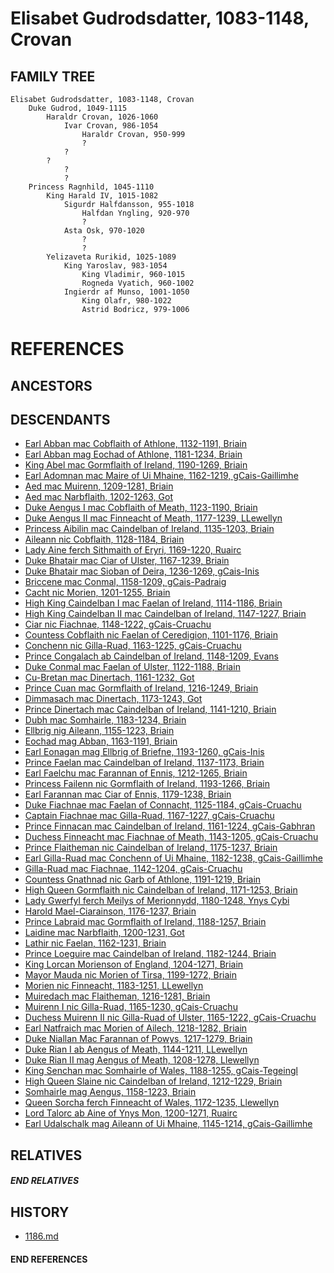# Elisabet Gudrodsdatter, 1083-1148, Crovan

## FAMILY TREE
```
Elisabet Gudrodsdatter, 1083-1148, Crovan
    Duke Gudrod, 1049-1115
        Haraldr Crovan, 1026-1060
            Ivar Crovan, 986-1054
                Haraldr Crovan, 950-999
                ?
            ?
        ?
            ?
            ?
    Princess Ragnhild, 1045-1110
        King Harald IV, 1015-1082
            Sigurdr Halfdansson, 955-1018
                Halfdan Yngling, 920-970
                ?
            Asta Osk, 970-1020
                ?
                ?
        Yelizaveta Rurikid, 1025-1089
            King Yaroslav, 983-1054
                King Vladimir, 960-1015
                Rogneda Vyatich, 960-1002
            Ingierdr af Munso, 1001-1050
                King Olafr, 980-1022
                Astrid Bodricz, 979-1006
```


# REFERENCES

## ANCESTORS

## DESCENDANTS
* [Earl Abban mac Cobflaith of Athlone, 1132-1191, Briain](abban_mac_cobflaith_1132.md)
* [Earl Abban mag Eochad of Athlone, 1181-1234, Briain](abban_mag_eochad_1181.md)
* [King Abel mac Gormflaith of Ireland, 1190-1269, Briain](abel_mac_gormflaith_1190.md)
* [Earl Adomnan mac Maire of Ui Mhaine, 1162-1219, gCais-Gaillimhe](adomnan_mac_maire_1162.md)
* [Aed mac Muirenn, 1209-1281, Briain](aed_mac_muirenn_1209.md)
* [Aed mac Narbflaith, 1202-1263, Got](aed_mac_narbflaith_1202.md)
* [Duke Aengus I mac Cobflaith of Meath, 1123-1190, Briain](aengus_i_mac_cobflaith_1123.md)
* [Duke Aengus II mac Finneacht of Meath, 1177-1239, LLewellyn](aengus_ii_mac_finneacht_1177.md)
* [Princess Aibilin mac Caindelban of Ireland, 1135-1203, Briain](aibilin_mac_caindelban_1135.md)
* [Aileann nic Cobflaith, 1128-1184, Briain](aileann_nic_cobflaith_1128.md)
* [Lady Aine ferch Sithmaith of Eryri, 1169-1220, Ruairc](aine_ferch_sithmaith_1169.md)
* [Duke Bhatair mac Ciar of Ulster, 1167-1239, Briain](bhatair_mac_ciar_1167.md)
* [Duke Bhatair mac Sioban of Deira, 1236-1269, gCais-Inis](bhatair_mac_sioban_1236.md)
* [Briccene mac Conmal, 1158-1209, gCais-Padraig](briccene_mac_conmal_1158.md)
* [Cacht nic Morien, 1201-1255, Briain](cacht_nic_morien_1201.md)
* [High King Caindelban I mac Faelan of Ireland, 1114-1186, Briain](caindelban_i_mac_faelan_1114.md)
* [High King Caindelban II mac Caindelban of Ireland, 1147-1227, Briain](caindelban_ii_mac_caindelban_1147.md)
* [Ciar nic Fiachnae, 1148-1222, gCais-Cruachu](ciar_nic_fiachnae_1148.md)
* [Countess Cobflaith nic Faelan of Ceredigion, 1101-1176, Briain](cobflaith_nic_faelan_1101.md)
* [Conchenn nic Gilla-Ruad, 1163-1225, gCais-Cruachu](conchenn_nic_gilla-ruad_1163.md)
* [Prince Congalach ab Caindelban of Ireland, 1148-1209, Evans](congalach_ab_caindelban_1148.md)
* [Duke Conmal mac Faelan of Ulster, 1122-1188, Briain](conmal_mac_faelan_1122.md)
* [Cu-Bretan mac Dinertach, 1161-1232, Got](cu-bretan_mac_dinertach_1161.md)
* [Prince Cuan mac Gormflaith of Ireland, 1216-1249, Briain](cuan_mac_gormflaith_1216.md)
* [Dimmasach mac Dinertach, 1173-1243, Got](dimmasach_mac_dinertach_1173.md)
* [Prince Dinertach mac Caindelban of Ireland, 1141-1210, Briain](dinertach_mac_caindelban_1141.md)
* [Dubh mac Somhairle, 1183-1234, Briain](dubh_mac_somhairle_1183.md)
* [Ellbrig nig Aileann, 1155-1223, Briain](ellbrig_nig_aileann_1155.md)
* [Eochad mag Abban, 1163-1191, Briain](eochad_mag_abban_1163.md)
* [Earl Eonagan mag Ellbrig of Briefne, 1193-1260, gCais-Inis](eonagan_mag_ellbrig_1193.md)
* [Prince Faelan mac Caindelban of Ireland, 1137-1173, Briain](faelan_mac_caindelban_1137.md)
* [Earl Faelchu mac Farannan of Ennis, 1212-1265, Briain](faelchu_mac_farannan_1212.md)
* [Princess Failenn nic Gormflaith of Ireland, 1193-1266, Briain](failenn_nic_gormflaith_1193.md)
* [Earl Farannan mac Ciar of Ennis, 1179-1238, Briain](farannan_mac_ciar_1179.md)
* [Duke Fiachnae mac Faelan of Connacht, 1125-1184, gCais-Cruachu](fiachnae_mac_faelan_1125.md)
* [Captain Fiachnae mac Gilla-Ruad, 1167-1227, gCais-Cruachu](fiachnae_mac_gilla-ruad_1167.md)
* [Prince Finnacan mac Caindelban of Ireland, 1161-1224, gCais-Gabhran](finnacan_mac_caindelban_1161.md)
* [Duchess Finneacht mac Fiachnae of Meath, 1143-1205, gCais-Cruachu](finneacht_mac_fiachnae_1143.md)
* [Prince Flaitheman nic Caindelban of Ireland, 1175-1237, Briain](flaitheman_nic_caindelban_1175.md)
* [Earl Gilla-Ruad mac Conchenn of Ui Mhaine, 1182-1238, gCais-Gaillimhe](gilla-ruad_mac_conchenn_1182.md)
* [Gilla-Ruad mac Fiachnae, 1142-1204, gCais-Cruachu](gilla-ruad_mac_fiachnae_1142.md)
* [Countess Gnathnad nic Garb of Athlone, 1191-1219, Briain](gnathnad_nic_garb_1191.md)
* [High Queen Gormflaith nic Caindelban of Ireland, 1171-1253, Briain](gormflaith_nic_caindelban_1171.md)
* [Lady Gwerfyl ferch Meilys of Merionnydd, 1180-1248, Ynys Cybi](gwerfyl_ferch_meilys_1180.md)
* [Harold Mael-Ciarainson, 1176-1237, Briain](harald_mael-ciarainson_1176.md)
* [Prince Labraid mac Gormflaith of Ireland, 1188-1257, Briain](labraid_mac_gormflaith_1188.md)
* [Laidine mac Narbflaith, 1200-1231, Got](laidine_mac_narbflaith_1200.md)
* [Lathir nic Faelan, 1162-1231, Briain](lathir_nic_faelan_1162.md)
* [Prince Loeguire mac Caindelban of Ireland, 1182-1244, Briain](loeguire_mac_caindelban_1182.md)
* [King Lorcan Morienson of England, 1204-1271, Briain](lorcan_morienson_1204.md)
* [Mayor Mauda nic Morien of Tirsa, 1199-1272, Briain](mauda_nic_morien_1199.md)
* [Morien nic Finneacht, 1183-1251, LLewellyn](morien_nic_finneacht_1183.md)
* [Muiredach mac Flaitheman, 1216-1281, Briain](muiredach_mac_flaitheman_1216.md)
* [Muirenn I nic Gilla-Ruad, 1165-1230, gCais-Cruachu](muirenn_i_nic_gilla-ruad_1165.md)
* [Duchess Muirenn II nic Gilla-Ruad of Ulster, 1165-1222, gCais-Cruachu](muirenn_ii_nic_gilla-ruad_1165.md)
* [Earl Natfraich mac Morien of Ailech, 1218-1282, Briain](natfraich_mac_morien_1218.md)
* [Duke Niallan Mac Farannan of Powys, 1217-1279, Briain](niallan_mac_farannan_1217.md)
* [Duke Rian I ab Aengus of Meath, 1144-1211, LLewellyn](rian_i_ab_aengus_1144.md)
* [Duke Rian II mag Aengus of Meath, 1208-1278, Llewellyn](rian_ii_mag_aengus_1208.md)
* [King Senchan mac Somhairle of Wales, 1188-1255, gCais-Tegeingl](senchan_mac_somhairle_1188.md)
* [High Queen Slaine nic Caindelban of Ireland, 1212-1229, Briain](slaine_nic_caindelban_1212.md)
* [Somhairle mag Aengus, 1158-1223, Briain](somhairle_mag_aengus_1158.md)
* [Queen Sorcha ferch Finneacht of Wales, 1172-1235, Llewellyn](sorcha_ferch_finneacht_1172.md)
* [Lord Talorc ab Aine of Ynys Mon, 1200-1271, Ruairc](talorc_ab_aine_1200.md)
* [Earl Udalschalk mag Aileann of Ui Mhaine, 1145-1214, gCais-Gaillimhe](udalschalk_mag_aileann_1145.md)

## RELATIVES

##### END RELATIVES 
## HISTORY
* [1186.md](../h/1186.md)

#### END REFERENCES
